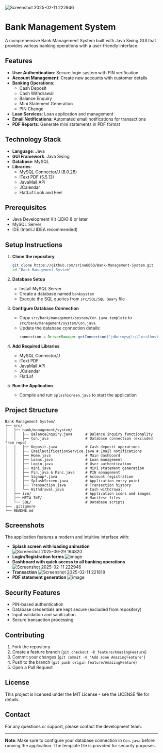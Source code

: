 ![Screenshot 2025-02-11 222946](https://github.com/user-attachments/assets/295bc0cd-1cb4-40f0-977d-7c6a7e0f576c)
# Bank Management System

A comprehensive Bank Management System built with Java Swing GUI that provides various banking operations with a user-friendly interface.

## Features

- **User Authentication**: Secure login system with PIN verification
- **Account Management**: Create new accounts with customer details
- **Banking Operations**:
  - Cash Deposit
  - Cash Withdrawal
  - Balance Enquiry
  - Mini Statement Generation
  - PIN Change
- **Loan Services**: Loan application and management
- **Email Notifications**: Automated email notifications for transactions
- **PDF Reports**: Generate mini statements in PDF format

## Technology Stack

- **Language**: Java
- **GUI Framework**: Java Swing
- **Database**: MySQL
- **Libraries**:
  - MySQL Connector/J (8.0.28)
  - iText PDF (5.5.13)
  - JavaMail API
  - JCalendar
  - FlatLaf Look and Feel

## Prerequisites

- Java Development Kit (JDK) 8 or later
- MySQL Server
- IDE (IntelliJ IDEA recommended)

## Setup Instructions

1. **Clone the repository**
   ```bash
   git clone https://github.com/srinu6663/Bank-Management-System.git
   cd "Bank Management System"
   ```

2. **Database Setup**
   - Install MySQL Server
   - Create a database named `banksystem`
   - Execute the SQL queries from `src/SQL/SQL Quary` file

3. **Configure Database Connection**
   - Copy `src/bank/management/system/Con.java.template` to `src/bank/management/system/Con.java`
   - Update the database connection details:
     ```java
     connection = DriverManager.getConnection("jdbc:mysql://localhost:3306/banksystem", "your_username", "your_password");
     ```

4. **Add Required Libraries**
   - MySQL Connector/J
   - iText PDF
   - JavaMail API
   - JCalendar
   - FlatLaf

5. **Run the Application**
   - Compile and run `SplashScreen.java` to start the application

## Project Structure

```
Bank Management System/
├── src/
│   ├── bank/management/system/
│   │   ├── BalanceEnquiry.java      # Balance inquiry functionality
│   │   ├── Con.java                 # Database connection (excluded from repo)
│   │   ├── Deposit.java             # Cash deposit operations
│   │   ├── EmailNotificationService.java # Email notifications
│   │   ├── Home.java                # Main dashboard
│   │   ├── Loans.java               # Loan management
│   │   ├── Login.java               # User authentication
│   │   ├── mini.java                # Mini statement generation
│   │   ├── Pin.java & Pinc.java     # PIN management
│   │   ├── Signup*.java             # Account registration
│   │   ├── SplashScreen.java        # Application entry point
│   │   ├── Transaction.java         # Transaction history
│   │   └── Withdrawal.java          # Cash withdrawal
│   ├── icn/                         # Application icons and images
│   ├── META-INF/                    # Manifest files
│   └── SQL/                         # Database scripts
├── .gitignore
└── README.md
```

## Screenshots

The application features a modern and intuitive interface with:
- **Splash screen with loading animation**
  ![Screenshot 2025-06-29 164820](https://github.com/user-attachments/assets/bb110802-9988-4d6d-b1f7-67b0bb2910dc)
- **Login/Registration forms**
  ![image](https://github.com/user-attachments/assets/0818e2e0-f556-484d-a90c-d80a16ace17a)
- **Dashboard with quick access to all banking operations**
  ![Screenshot 2025-02-11 222946](https://github.com/user-attachments/assets/395506b6-5b4b-4d81-ae97-8ae09cf5b37d)
- **Transaction**
  ![Screenshot 2025-02-11 221818](https://github.com/user-attachments/assets/9661be69-b243-44bc-8982-c0a223fca84d)
- **PDF statement generation**
  ![image](https://github.com/user-attachments/assets/65a9d337-71f3-4c95-847a-dc891d38ed3d)


## Security Features

- PIN-based authentication
- Database credentials are kept secure (excluded from repository)
- Input validation and sanitization
- Secure transaction processing

## Contributing

1. Fork the repository
2. Create a feature branch (`git checkout -b feature/AmazingFeature`)
3. Commit your changes (`git commit -m 'Add some AmazingFeature'`)
4. Push to the branch (`git push origin feature/AmazingFeature`)
5. Open a Pull Request

## License

This project is licensed under the MIT License - see the LICENSE file for details.

## Contact

For any questions or support, please contact the development team.

---

**Note**: Make sure to configure your database connection in `Con.java` before running the application. The template file is provided for security purposes.

